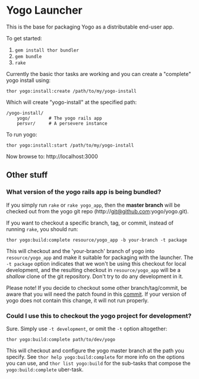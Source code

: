 Yogo Launcher
==============

This is the base for packaging Yogo as a distributable end-user app.

To get started:

1. `gem install thor bundler`
2. `gem bundle`
3. `rake`

Currently the basic thor tasks are working and you can create a
"complete" yogo install using:

    thor yogo:install:create /path/to/my/yogo-install

Which will create "yogo-install" at the specified path:

    /yogo-install/
        yogo/       # The yogo rails app
        persvr/     # A persevere instance

To run yogo:

    thor yogo:install:start /path/to/my/yogo-install

Now browse to: http://localhost:3000

Other stuff
--------------

### What version of the yogo rails app is being bundled?
If you simply run `rake` or `rake yogo_app`, then the **master branch** will
be checked out from the yogo git repo (http://git@github.com:yogo/yogo.git).

If you want to checkout a specific branch, tag, or commit, instead of running `rake`,
you should run:

    thor yogo:build:complete resource/yogo_app -b your-branch -t package

This will checkout and the 'your-branch' branch of yogo into 
`resource/yogo_app` and make it suitable for packaging with the launcher. The `-t package`
option indicates that we won't be using this checkout for local development, and the 
resulting checkout in `resource/yogo_app` will be a _shallow_ clone of the git repository.
Don't try to do any development in it.

Please note! If you decide to checkout some other branch/tag/commit, be aware that you will
need the patch found in this [commit](http://github.com/yogo/yogo/commit/b22801c503d800a7e44cd55b0d91a338312a697f).
If your version of yogo does not contain this change, it will not run properly.

### Could I use this to checkout the yogo project for development?
Sure. Simply use `-t development`, or omit the `-t` option altogether:

    thor yogo:build:complete path/to/dev/yogo

This will checkout and configure the yogo master branch at the path you specify.
See `thor help yogo:build:complete` for more info on the options you can use, 
and `thor list yogo:build` for the sub-tasks that compose the `yogo:build:complete` 
uber-task.

